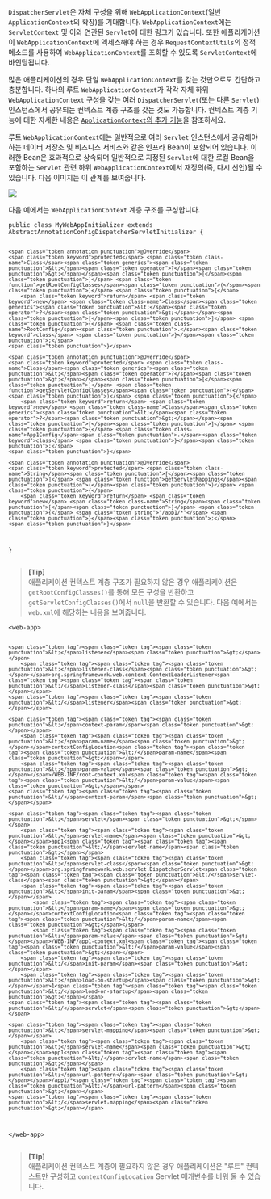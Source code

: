 <p><code>DispatcherServlet</code>은 자체 구성을 위해 <code>WebApplicationContext</code>(일반 <code>ApplicationContext</code>의 확장)를 기대합니다. <code>WebApplicationContext</code>에는 <code>ServletContext</code> 및 이와 연관된 <code>Servlet</code>에 대한 링크가 있습니다. 또한 애플리케이션이 <code>WebApplicationContext</code>에 액세스해야 하는 경우 <code>RequestContextUtils</code>의 정적 메소드를 사용하여 <code>WebApplicationContext</code>를 조회할 수 있도록 <code>ServletContext</code>에 바인딩됩니다.</p>
<p>많은 애플리케이션의 경우 단일 <code>WebApplicationContext</code>를 갖는 것만으로도 간단하고 충분합니다. 하나의 루트 <code>WebApplicationContext</code>가 각각 자체 하위 <code>WebApplicationContext</code> 구성을 갖는 여러 <code>DispatcherServlet</code>(또는 다른 <code>Servlet</code>) 인스턴스에서 공유되는 컨텍스트 계층 구조를 갖는 것도 가능합니다. 컨텍스트 계층 기능에 대한 자세한 내용은 <a href="https://docs.spring.io/spring-framework/reference/core/beans/context-introduction.html"><code>ApplicationContext</code>의 추가 기능</a>을 참조하세요.</p>
<p>루트 <code>WebApplicationContext</code>에는 일반적으로 여러 <code>Servlet</code> 인스턴스에서 공유해야 하는 데이터 저장소 및 비즈니스 서비스와 같은 인프라 Bean이 포함되어 있습니다. 이러한 Bean은 효과적으로 상속되며 일반적으로 지정된 <code>Servlet</code>에 대한 로컬 Bean을 포함하는 <code>Servlet</code> 관련 하위 <code>WebApplicationContext</code>에서 재정의(즉, 다시 선언)될 수 있습니다. 다음 이미지는 이 관계를 보여줍니다.</p>
<p><img src="https://docs.spring.io/spring-framework/reference/_images/mvc-context-hierarchy.png"></p>
<p>다음 예에서는 <code>WebApplicationContext</code> 계층 구조를 구성합니다.</p>
<pre><code class="language-java"><span class="token keyword">public</span> <span class="token keyword">class</span> <span class="token class-name">MyWebAppInitializer</span> <span class="token keyword">extends</span> <span class="token class-name">AbstractAnnotationConfigDispatcherServletInitializer</span> <span class="token punctuation">{</span>

	<span class="token annotation punctuation">@Override</span>
	<span class="token keyword">protected</span> <span class="token class-name">Class</span><span class="token generics"><span class="token punctuation">&lt;</span><span class="token operator">?</span><span class="token punctuation">&gt;</span></span><span class="token punctuation">[</span><span class="token punctuation">]</span> <span class="token function">getRootConfigClasses</span><span class="token punctuation">(</span><span class="token punctuation">)</span> <span class="token punctuation">{</span>
		<span class="token keyword">return</span> <span class="token keyword">new</span> <span class="token class-name">Class</span><span class="token generics"><span class="token punctuation">&lt;</span><span class="token operator">?</span><span class="token punctuation">&gt;</span></span><span class="token punctuation">[</span><span class="token punctuation">]</span> <span class="token punctuation">{</span> <span class="token class-name">RootConfig</span><span class="token punctuation">.</span><span class="token keyword">class</span> <span class="token punctuation">}</span><span class="token punctuation">;</span>
	<span class="token punctuation">}</span>

	<span class="token annotation punctuation">@Override</span>
	<span class="token keyword">protected</span> <span class="token class-name">Class</span><span class="token generics"><span class="token punctuation">&lt;</span><span class="token operator">?</span><span class="token punctuation">&gt;</span></span><span class="token punctuation">[</span><span class="token punctuation">]</span> <span class="token function">getServletConfigClasses</span><span class="token punctuation">(</span><span class="token punctuation">)</span> <span class="token punctuation">{</span>
		<span class="token keyword">return</span> <span class="token keyword">new</span> <span class="token class-name">Class</span><span class="token generics"><span class="token punctuation">&lt;</span><span class="token operator">?</span><span class="token punctuation">&gt;</span></span><span class="token punctuation">[</span><span class="token punctuation">]</span> <span class="token punctuation">{</span> <span class="token class-name">App1Config</span><span class="token punctuation">.</span><span class="token keyword">class</span> <span class="token punctuation">}</span><span class="token punctuation">;</span>
	<span class="token punctuation">}</span>

	<span class="token annotation punctuation">@Override</span>
	<span class="token keyword">protected</span> <span class="token class-name">String</span><span class="token punctuation">[</span><span class="token punctuation">]</span> <span class="token function">getServletMappings</span><span class="token punctuation">(</span><span class="token punctuation">)</span> <span class="token punctuation">{</span>
		<span class="token keyword">return</span> <span class="token keyword">new</span> <span class="token class-name">String</span><span class="token punctuation">[</span><span class="token punctuation">]</span> <span class="token punctuation">{</span> <span class="token string">"/app1/*"</span> <span class="token punctuation">}</span><span class="token punctuation">;</span>
	<span class="token punctuation">}</span>
<span class="token punctuation">}</span></code></pre>
<blockquote>
<p><strong>[Tip]</strong><br>
애플리케이션 컨텍스트 계층 구조가 필요하지 않은 경우 애플리케이션은 <code>getRootConfigClasses()</code>를 통해 모든 구성을 반환하고 <code>getServletConfigClasses()</code>에서 <code>null</code>을 반환할 수 있습니다. 다음 예에서는 <code>web.xml</code>에 해당하는 내용을 보여줍니다.</p>
</blockquote>
<pre><code class="language-xml"><span class="token tag"><span class="token tag"><span class="token punctuation">&lt;</span>web-app</span><span class="token punctuation">&gt;</span></span>

	<span class="token tag"><span class="token tag"><span class="token punctuation">&lt;</span>listener</span><span class="token punctuation">&gt;</span></span>
		<span class="token tag"><span class="token tag"><span class="token punctuation">&lt;</span>listener-class</span><span class="token punctuation">&gt;</span></span>org.springframework.web.context.ContextLoaderListener<span class="token tag"><span class="token tag"><span class="token punctuation">&lt;/</span>listener-class</span><span class="token punctuation">&gt;</span></span>
	<span class="token tag"><span class="token tag"><span class="token punctuation">&lt;/</span>listener</span><span class="token punctuation">&gt;</span></span>

	<span class="token tag"><span class="token tag"><span class="token punctuation">&lt;</span>context-param</span><span class="token punctuation">&gt;</span></span>
		<span class="token tag"><span class="token tag"><span class="token punctuation">&lt;</span>param-name</span><span class="token punctuation">&gt;</span></span>contextConfigLocation<span class="token tag"><span class="token tag"><span class="token punctuation">&lt;/</span>param-name</span><span class="token punctuation">&gt;</span></span>
		<span class="token tag"><span class="token tag"><span class="token punctuation">&lt;</span>param-value</span><span class="token punctuation">&gt;</span></span>/WEB-INF/root-context.xml<span class="token tag"><span class="token tag"><span class="token punctuation">&lt;/</span>param-value</span><span class="token punctuation">&gt;</span></span>
	<span class="token tag"><span class="token tag"><span class="token punctuation">&lt;/</span>context-param</span><span class="token punctuation">&gt;</span></span>

	<span class="token tag"><span class="token tag"><span class="token punctuation">&lt;</span>servlet</span><span class="token punctuation">&gt;</span></span>
		<span class="token tag"><span class="token tag"><span class="token punctuation">&lt;</span>servlet-name</span><span class="token punctuation">&gt;</span></span>app1<span class="token tag"><span class="token tag"><span class="token punctuation">&lt;/</span>servlet-name</span><span class="token punctuation">&gt;</span></span>
		<span class="token tag"><span class="token tag"><span class="token punctuation">&lt;</span>servlet-class</span><span class="token punctuation">&gt;</span></span>org.springframework.web.servlet.DispatcherServlet<span class="token tag"><span class="token tag"><span class="token punctuation">&lt;/</span>servlet-class</span><span class="token punctuation">&gt;</span></span>
		<span class="token tag"><span class="token tag"><span class="token punctuation">&lt;</span>init-param</span><span class="token punctuation">&gt;</span></span>
			<span class="token tag"><span class="token tag"><span class="token punctuation">&lt;</span>param-name</span><span class="token punctuation">&gt;</span></span>contextConfigLocation<span class="token tag"><span class="token tag"><span class="token punctuation">&lt;/</span>param-name</span><span class="token punctuation">&gt;</span></span>
			<span class="token tag"><span class="token tag"><span class="token punctuation">&lt;</span>param-value</span><span class="token punctuation">&gt;</span></span>/WEB-INF/app1-context.xml<span class="token tag"><span class="token tag"><span class="token punctuation">&lt;/</span>param-value</span><span class="token punctuation">&gt;</span></span>
		<span class="token tag"><span class="token tag"><span class="token punctuation">&lt;/</span>init-param</span><span class="token punctuation">&gt;</span></span>
		<span class="token tag"><span class="token tag"><span class="token punctuation">&lt;</span>load-on-startup</span><span class="token punctuation">&gt;</span></span>1<span class="token tag"><span class="token tag"><span class="token punctuation">&lt;/</span>load-on-startup</span><span class="token punctuation">&gt;</span></span>
	<span class="token tag"><span class="token tag"><span class="token punctuation">&lt;/</span>servlet</span><span class="token punctuation">&gt;</span></span>

	<span class="token tag"><span class="token tag"><span class="token punctuation">&lt;</span>servlet-mapping</span><span class="token punctuation">&gt;</span></span>
		<span class="token tag"><span class="token tag"><span class="token punctuation">&lt;</span>servlet-name</span><span class="token punctuation">&gt;</span></span>app1<span class="token tag"><span class="token tag"><span class="token punctuation">&lt;/</span>servlet-name</span><span class="token punctuation">&gt;</span></span>
		<span class="token tag"><span class="token tag"><span class="token punctuation">&lt;</span>url-pattern</span><span class="token punctuation">&gt;</span></span>/app1/*<span class="token tag"><span class="token tag"><span class="token punctuation">&lt;/</span>url-pattern</span><span class="token punctuation">&gt;</span></span>
	<span class="token tag"><span class="token tag"><span class="token punctuation">&lt;/</span>servlet-mapping</span><span class="token punctuation">&gt;</span></span>

<span class="token tag"><span class="token tag"><span class="token punctuation">&lt;/</span>web-app</span><span class="token punctuation">&gt;</span></span></code></pre>
<blockquote>
<p><strong>[Tip]</strong><br>
애플리케이션 컨텍스트 계층이 필요하지 않은 경우 애플리케이션은 "루트" 컨텍스트만 구성하고 <code>contextConfigLocation</code> Servlet 매개변수를 비워 둘 수 있습니다.</p>
</blockquote>